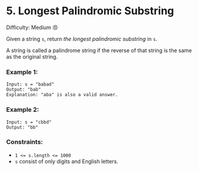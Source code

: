 # 5. Longest Palindromic Substring
Difficulty: Medium :angry:

Given a string `s`, return *the longest palindromic substring* in `s`.

A string is called a palindrome string if the reverse of that string is the same as the original string.


### Example 1:
```
Input: s = "babad"
Output: "bab"
Explanation: "aba" is also a valid answer.
```
### Example 2:
```
Input: s = "cbbd"
Output: "bb"
```

### Constraints:

- `1 <= s.length <= 1000`
- `s` consist of only digits and English letters.

